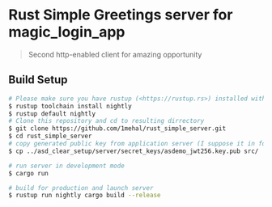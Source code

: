 # Rust Simple Greetings server for magic_login_app

> Second http-enabled client for amazing opportunity

## Build Setup

``` bash
# Please make sure you have rustup (<https://rustup.rs>) installed with nightly toolchain 
$ rustup toolchain install nightly
$ rustup default nightly
# Clone this repository and cd to resulting dirrectory
$ git clone https://github.com/1mehal/rust_simple_server.git
$ cd rust_simple_server
# copy generated public key from application server (I suppose it in folder higher)
$ cp ../asd_clear_setup/server/secret_keys/asdemo_jwt256.key.pub src/

# run server in development mode 
$ cargo run

# build for production and launch server
$ rustup run nightly cargo build --release
```

